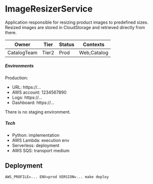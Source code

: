 # ImageResizerService

Application responsible for resizing product images to predefined
sizes. Resized images are stored in CloudStorage and retrieved 
directly from there.   

Owner|Tier|Status|Contexts
---|---|---|---
CatalogTeam|Tier2|Prod|Web,Catalog

##### Environments

Production:

- URL: https://...
- AWS account: 1234567890
- Logs: https://...
- Dashboard: https://...

There is no staging environment. 

##### Tech

- Python: implementation
- AWS Lambda: execution env 
- Serverless: deployment
- AWS SQS: transport medium

## Deployment

    AWS_PROFILE=... ENV=prod VERSION=... make deploy
    
